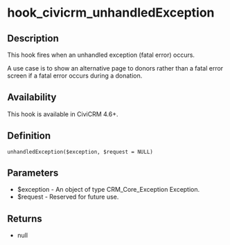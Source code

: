 # hook_civicrm_unhandledException

## Description

This hook fires when an unhandled exception (fatal error) occurs.

A use case is to show an alternative page to donors rather than a fatal
error screen if a fatal error occurs during a donation.

## Availability

This hook is available in CiviCRM 4.6+.

## Definition

    unhandledException($exception, $request = NULL)

## Parameters

-   $exception - An object of type CRM_Core_Exception Exception.
-   $request - Reserved for future use.

## Returns

-   null